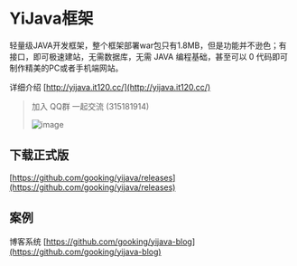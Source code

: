 # YiJava框架
轻量级JAVA开发框架，整个框架部署war包只有1.8MB，但是功能并不逊色；有接口，即可极速建站，无需数据库，无需 JAVA 编程基础，甚至可以 0 代码即可制作精美的PC或者手机端网站。

详细介绍 [http://yijava.it120.cc/](http://yijava.it120.cc/)

> 加入 QQ群 一起交流 (315181914)
>
>![image](https://cdn.it120.cc/images/yijava_qq.png)

## 下载正式版
[https://github.com/gooking/yijava/releases](https://github.com/gooking/yijava/releases)


## 案例

博客系统
[https://github.com/gooking/yijava-blog](https://github.com/gooking/yijava-blog)
